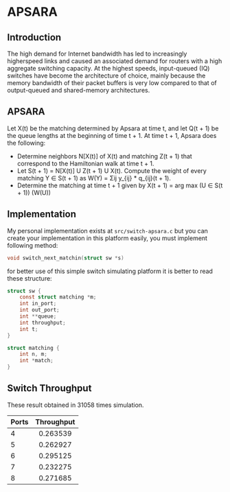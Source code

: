 # APSARA
## Introduction
The high demand for Internet bandwidth
has led to increasingly higherspeed links
and caused an associated demand for routers
with a high aggregate switching capacity.
At the highest speeds, input-queued (IQ)
switches have become the architecture of choice,
mainly because the memory bandwidth of their packet
buffers is very low compared to that of output-queued and
shared-memory architectures.
## APSARA
Let X(t) be the matching determined by
Apsara at time t, and let Q(t + 1) be the queue
lengths at the beginning of time t + 1. At time
t + 1, Apsara does the following:
* Determine neighbors N[X(t)] of X(t) and matching Z(t + 1)
that correspond to the Hamiltonian walk at time t + 1.
* Let S(t + 1) = N[X(t)] U Z(t + 1) U X(t).
Compute the weight of every matching Y ∈ S(t + 1) as W(Y) = Σij y_{ij} * q_{ij}(t + 1).
* Determine the matching at time t + 1 given by
X(t + 1) = arg max (U ∈ S(t + 1)) (W(U))

## Implementation
My personal implementation exists at `src/switch-apsara.c` but you can
create your implementation in this platform easily, you must implement
following method:
```c
void switch_next_matchin(struct sw *s)
```
for better use of this simple switch simulating platform it is better to
read these structure:
```c
struct sw {
	const struct matching *m;
	int in_port;
	int out_port;
	int **queue;
	int throughput;
	int t;
}
```
```c
struct matching {
	int n, m;
	int *match;
}
```
## Switch Throughput
These result obtained in 31058 times simulation.

| Ports | Throughput |
| :---- | :--------: |
| 4     |  0.263539  |
| 5     |  0.262927  |
| 6     |  0.295125  |
| 7     |  0.232275  |
| 8     |  0.271685  |
